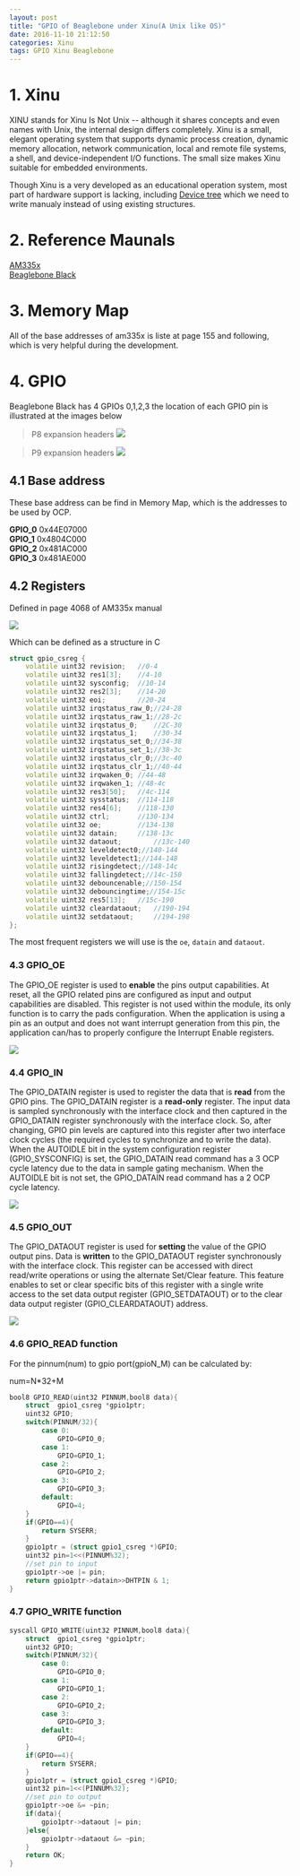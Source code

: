 ```yaml
---
layout: post
title: "GPIO of Beaglebone under Xinu(A Unix like OS)"
date: 2016-11-10 21:12:50
categories: Xinu
tags: GPIO Xinu Beaglebone
---
```


# 1. Xinu

XINU stands for Xinu Is Not Unix -- although it shares concepts and even names with Unix, the internal design differs completely. Xinu is a small, elegant operating system that supports dynamic process creation, dynamic memory allocation, network communication, local and remote file systems, a shell, and device-independent I/O functions. The small size makes Xinu suitable for embedded environments.

Though Xinu is a very developed as an educational operation system, most part of hardware support is lacking, including [Device tree](https://en.wikipedia.org/wiki/Device_tree) which we need to write manualy instead of using existing structures.

# 2. Reference Maunals

[AM335x](http://phytec.com/wiki/images/7/72/AM335x_techincal_reference_manual.pdf)  
[Beaglebone Black](https://cdn-shop.adafruit.com/datasheets/BBB_SRM.pdf)

# 3. Memory Map
All of the base addresses of am335x is liste at page 155 and following, which is very helpful during the development. 

# 4. GPIO

Beaglebone Black has 4 GPIOs 0,1,2,3 the location of each GPIO pin is illustrated at the images below

>P8 expansion headers
[<img src="/images/xinu/beaglebone/p8.png">]()

>P9 expansion headers
[<img src="/images/xinu/beaglebone/p9.png">]()

## 4.1 Base address

These base address can be find in Memory Map, which is the addresses to be used by OCP.

**GPIO_0**  0x44E07000  
**GPIO_1**  0x4804C000  
**GPIO_2**  0x481AC000  
**GPIO_3**  0x481AE000  

## 4.2 Registers

Defined in page 4068 of AM335x manual

[<img src="/images/xinu/beaglebone/GPIO-registers.png">]()

Which can be defined as a structure in C

```C++
struct gpio_csreg {
    volatile uint32 revision;   //0-4
    volatile uint32 res1[3];    //4-10
    volatile uint32 sysconfig;  //10-14
    volatile uint32 res2[3];    //14-20
    volatile uint32 eoi;        //20-24
    volatile uint32 irqstatus_raw_0;//24-28
    volatile uint32 irqstatus_raw_1;//28-2c
    volatile uint32 irqstatus_0;    //2C-30
    volatile uint32 irqstatus_1;    //30-34
    volatile uint32 irqstatus_set_0;//34-38
    volatile uint32 irqstatus_set_1;//38-3c
    volatile uint32 irqstatus_clr_0;//3c-40
    volatile uint32 irqstatus_clr_1;//40-44
    volatile uint32 irqwaken_0; //44-48
    volatile uint32 irqwaken_1; //48-4c
    volatile uint32 res3[50];   //4c-114
    volatile uint32 sysstatus;  //114-118
    volatile uint32 res4[6];    //118-130
    volatile uint32 ctrl;       //130-134
    volatile uint32 oe;         //134-138
    volatile uint32 datain;     //138-13c
    volatile uint32 dataout;        //13c-140
    volatile uint32 leveldetect0;//140-144
    volatile uint32 leveldetect1;//144-148
    volatile uint32 risingdetect;//148-14c
    volatile uint32 fallingdetect;//14c-150
    volatile uint32 debouncenable;//150-154
    volatile uint32 debouncingtime;//154-15c
    volatile uint32 res5[13];   //15c-190
    volatile uint32 cleardataout;   //190-194
    volatile uint32 setdataout;     //194-198
};
```

The most frequent registers we will use is the `oe`, `datain` and `dataout`. 

### 4.3 GPIO_OE

The GPIO_OE register is used to **enable** the pins output capabilities. At reset, all the GPIO related pins are configured as input and output capabilities are disabled. This register is not used within the module, its
only function is to carry the pads configuration. When the application is using a pin as an output and does not want interrupt generation from this pin, the application can/has to properly configure the Interrupt
Enable registers.

[<img src="/images/xinu/beaglebone/GPIO_OE.png">]()

### 4.4 GPIO_IN

The GPIO\_DATAIN register is used to register the data that is **read** from the GPIO pins. The GPIO\_DATAIN register is a **read-only** register. The input data is sampled synchronously with the interface clock and then captured in the GPIO\_DATAIN register synchronously with the interface clock. So, after
changing, GPIO pin levels are captured into this register after two interface clock cycles (the required cycles to synchronize and to write the data). When the AUTOIDLE bit in the system configuration register (GPIO\_SYSCONFIG) is set, the GPIO\_DATAIN read command has a 3 OCP cycle latency due to the data in sample gating mechanism. When the AUTOIDLE bit is not set, the GPIO\_DATAIN read command has a 2 OCP cycle latency.

[<img src="/images/xinu/beaglebone/GPIO_DATAIN.png">]()

### 4.5 GPIO_OUT

The GPIO\_DATAOUT register is used for **setting** the value of the GPIO output pins. Data is **written** to the GPIO\_DATAOUT register synchronously with the interface clock. This register can be accessed with direct read/write operations or using the alternate Set/Clear feature. This feature enables to set or clear specific bits of this register with a single write access to the set data output register (GPIO\_SETDATAOUT) or to the clear data output register (GPIO\_CLEARDATAOUT) address.

[<img src="/images/xinu/beaglebone/GPIO_DATAOUT.png">]()

### 4.6 GPIO_READ function

For the pinnum(num) to gpio port(gpioN_M) can be calculated by:   

num=N*32+M

```C++
bool8 GPIO_READ(uint32 PINNUM,bool8 data){
    struct  gpio1_csreg *gpio1ptr;
    uint32 GPIO;
    switch(PINNUM/32){
        case 0:
            GPIO=GPIO_0;
        case 1:
            GPIO=GPIO_1;
        case 2:
            GPIO=GPIO_2;
        case 3:
            GPIO=GPIO_3;
        default:
            GPIO=4;
    }
    if(GPIO==4){
        return SYSERR;
    }
    gpio1ptr = (struct gpio1_csreg *)GPIO;
    uint32 pin=1<<(PINNUM%32);
    //set pin to input
    gpio1ptr->oe |= pin;
    return gpio1ptr->datain>>DHTPIN & 1;
}
```

### 4.7 GPIO_WRITE function

```C++
syscall GPIO_WRITE(uint32 PINNUM,bool8 data){
    struct  gpio1_csreg *gpio1ptr;
    uint32 GPIO;
    switch(PINNUM/32){
        case 0:
            GPIO=GPIO_0;
        case 1:
            GPIO=GPIO_1;
        case 2:
            GPIO=GPIO_2;
        case 3:
            GPIO=GPIO_3;
        default:
            GPIO=4;
    }
    if(GPIO==4){
        return SYSERR;
    }
    gpio1ptr = (struct gpio1_csreg *)GPIO;
    uint32 pin=1<<(PINNUM%32);
    //set pin to output
    gpio1ptr->oe &= ~pin;
    if(data){
        gpio1ptr->dataout |= pin;
    }else{
        gpio1ptr->dataout &= ~pin;
    }
    return OK;
}
```

